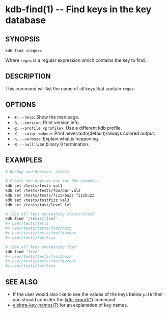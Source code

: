 kdb-find(1) -- Find keys in the key database
================================

## SYNOPSIS

`kdb find <regex>`

Where `regex` is a regular expression which contains the key to find.

## DESCRIPTION

This command will list the name of all keys that contain `regex`.

## OPTIONS

- `-H`, `--help`:
  Show the man page.
- `-V`, `--version`:
  Print version info.
- `-p`, `--profile <profile>`:
  Use a different kdb profile.
- `-C`, `--color <when>`:
  Print never/auto(default)/always colored output.
- `-v`, `--verbose`:
  Explain what is happening.
- `-0`, `--null`:
  Use binary 0 termination.

## EXAMPLES

```sh
# Backup-and-Restore: /tests

# Create the keys we use for the examples
kdb set /tests/tests val1
kdb set /tests/tests/foo/bar val2
kdb set /tests/tests/fizz/buzz fizzbuzz
kdb set /tests/tostfizz val3
kdb set /tests/tust/level lvl

# list all keys containing /tests/t[eo]
kdb find '/tests/t[eo]'
#> user/tests/tests
#> user/tests/tests/fizz/buzz
#> user/tests/tests/foo/fizzbar
#> user/tests/tostfizz

# list all keys containing fizz
kdb find 'fizz'
#> user/tests/tests/fizz/buzz
#> user/tests/tests/foo/fizzbar
#> user/tests/tostfizz
```

## SEE ALSO

- If the user would also like to see the values of the keys below `path` then you should
consider the [kdb-export(1)](kdb-export.md) command.
- [elektra-key-names(7)](elektra-key-names.md) for an explanation of key names.
